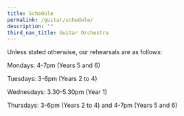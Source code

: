 ```yaml
---
title: Schedule
permalink: /guitar/schedule/
description: ""
third_nav_title: Guitar Orchestra
---
```

Unless stated otherwise, our rehearsals are as follows:

Mondays: 4-7pm (Years 5 and 6)

Tuesdays: 3-6pm (Years 2 to 4)

Wednesdays: 3.30-5.30pm (Year 1)

Thursdays: 3-6pm (Years 2 to 4) and 4-7pm (Years 5 and 6)
